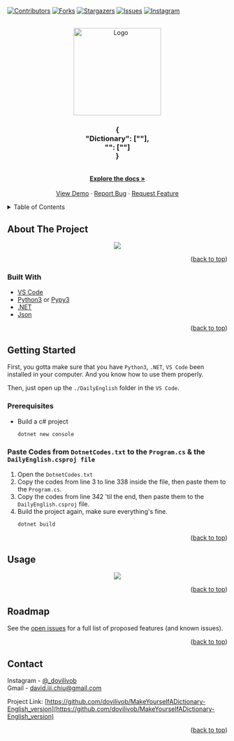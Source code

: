 <div id="top"></div>
<!--
*** Thanks for checking out the Best-README-Template. If you have a suggestion
*** that would make this better, please fork the repo and create a pull request
*** or simply open an issue with the tag "enhancement".
*** Don't forget to give the project a star!
*** Thanks again! Now go create something AMAZING! :D
-->



<!-- PROJECT SHIELDS -->
<!--
*** I'm using markdown "reference style" links for readability.
*** Reference links are enclosed in brackets [ ] instead of parentheses ( ).
*** See the bottom of this document for the declaration of the reference variables
*** for contributors-url, forks-url, etc. This is an optional, concise syntax you may use.
*** https://www.markdownguide.org/basic-syntax/#reference-style-links
-->
[![Contributors][contributors-shield]][contributors-url]
[![Forks][forks-shield]][forks-url]
[![Stargazers][stars-shield]][stars-url]
[![Issues][issues-shield]][issues-url]
[![Instagram][instagram-shield]][instagram-url]
<!-- [![MIT License][license-shield]][license-url] -->



<!-- PROJECT LOGO -->
<br />
<div align="center">
  <a href="https://github.com/dovilivob/MakeYourselfADictionary-English_version">
    <img src="http://b10862032.newmedia.tw/images/logo.png" alt="Logo" width="200" height="200">
  </a>

<h3 align="center">{<br>"Dictionary": [""],<br>"": [""]<br>}</h3>

  <p align="center">
    <br />
    <a href="https://github.com/dovilivob/MakeYourselfADictionary-English_version"><strong>Explore the docs »</strong></a>
    <br />
    <br />
    <a href="https://github.com/dovilivob/MakeYourselfADictionary-English_version">View Demo</a>
    ·
    <a href="https://github.com/dovilivob/MakeYourselfADictionary-English_version/issues">Report Bug</a>
    ·
    <a href="https://github.com/dovilivob/MakeYourselfADictionary-English_version/issues">Request Feature</a>
  </p>
</div>



<!-- TABLE OF CONTENTS -->
<details>
  <summary>Table of Contents</summary>
  <ol>
    <li>
      <a href="#about-the-project">About The Project</a>
      <ul>
        <li><a href="#built-with">Built With</a></li>
      </ul>
    </li>
    <li>
      <a href="#getting-started">Getting Started</a>
      <ul>
        <li><a href="#prerequisites">Prerequisites</a></li>
        <li><a href="#installation">Installation</a></li>
      </ul>
    </li>
    <li><a href="#usage">Usage</a></li>
    <li><a href="#roadmap">Roadmap</a></li>
    <li><a href="#contributing">Contributing</a></li>
    <li><a href="#license">License</a></li>
    <li><a href="#contact">Contact</a></li>
    <li><a href="#acknowledgments">Acknowledgments</a></li>
  </ol>
</details>



<!-- ABOUT THE PROJECT -->
## About The Project

<div align="center">
  <img src="http://b10862032.newmedia.tw/images/example.gif"></img>
</div>

<p align="right">(<a href="#top">back to top</a>)</p>



### Built With

* [VS Code](https://code.visualstudio.com/)
* [Python3](https://python.org/) or [Pypy3](https://pypy.org/)
* [.NET](https://dotnet.microsoft.com/)
* [Json](https://json.org/)

<p align="right">(<a href="#top">back to top</a>)</p>



<!-- GETTING STARTED -->
## Getting Started

First, you gotta make sure that you have `Python3`, `.NET`, `VS Code` been installed in your computer. And you know how to use them properly.

Then, just open up the `./DailyEnglish` folder in the `VS Code`.

### Prerequisites

* Build a c# project
  ```sh
  dotnet new console
  ```

### Paste Codes from `DotnetCodes.txt` to the `Program.cs` & the `DailyEnglish.csproj file`

1. Open the `DotnetCodes.txt`
2. Copy the codes from line 3 to line 338 inside the file, then paste them to the `Program.cs`.
3. Copy the codes from line 342 'til the end, then paste them to the `DailyEnglish.csproj` file.
4. Build the project again, make sure everything's fine.
   ```sh
   dotnet build
   ```

<p align="right">(<a href="#top">back to top</a>)</p>



<!-- USAGE EXAMPLES -->
## Usage

<div align="center">
  <img src="http://b10862032.newmedia.tw/images/example.gif"></img>
</div>

<p align="right">(<a href="#top">back to top</a>)</p>



<!-- ROADMAP -->
## Roadmap

See the [open issues](https://github.com/dovilivob/MakeYourselfADictionary-English_version/issues) for a full list of proposed features (and known issues).

<p align="right">(<a href="#top">back to top</a>)</p>


<!-- CONTACT -->
## Contact

Instagram - [@_dovilivob](https://instagram.com/_dovilivob)<br>
Gmail - david.iii.chiu@gmail.com

Project Link: [https://github.com/dovilivob/MakeYourselfADictionary-English_version](https://github.com/dovilivob/MakeYourselfADictionary-English_version)

<p align="right">(<a href="#top">back to top</a>)</p>


[contributors-shield]: https://img.shields.io/github/contributors/dovilivob/MakeYourselfADictionary-English_version.svg?style=for-the-badge
[contributors-url]: https://github.com/dovilivob/MakeYourselfADictionary-English_version/graphs/contributors
[forks-shield]: https://img.shields.io/github/forks/dovilivob/MakeYourselfADictionary-English_version.svg?style=for-the-badge
[forks-url]: https://github.com/dovilivob/MakeYourselfADictionary-English_version/network/members
[stars-shield]: https://img.shields.io/github/stars/dovilivob/MakeYourselfADictionary-English_version.svg?style=for-the-badge
[stars-url]: https://github.com/dovilivob/MakeYourselfADictionary-English_version/stargazers
[issues-shield]: https://img.shields.io/github/issues/dovilivob/MakeYourselfADictionary-English_version.svg?style=for-the-badge
[issues-url]: https://github.com/dovilivob/MakeYourselfADictionary-English_version/issues
[license-shield]: https://img.shields.io/github/license/dovilivob/MakeYourselfADictionary-English_version.svg?style=for-the-badge
[license-url]: https://github.com/dovilivob/MakeYourselfADictionary-English_version/blob/master/LICENSE.txt
[instagram-shield]: https://img.shields.io/badge/-instagram-black.svg?style=for-the-badge&logo=instagram&colorB=555
[instagram-url]: https://instagram.com/_dovilivob
[product-screenshot]: http://b10862032.newmedia.tw/images/example.gif
[Example-process]: http://b10862032.newmedia.tw/images/example.gif
